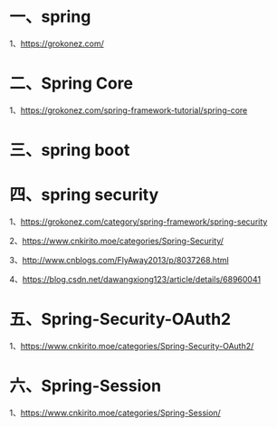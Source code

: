 # 一、spring

1、https://grokonez.com/

# 二、Spring Core

1、https://grokonez.com/spring-framework-tutorial/spring-core



# 三、spring boot

# 四、spring security

1、https://grokonez.com/category/spring-framework/spring-security

2、https://www.cnkirito.moe/categories/Spring-Security/

3、http://www.cnblogs.com/FlyAway2013/p/8037268.html

4、https://blog.csdn.net/dawangxiong123/article/details/68960041



# 五、Spring-Security-OAuth2

1、https://www.cnkirito.moe/categories/Spring-Security-OAuth2/

# 六、Spring-Session

1、https://www.cnkirito.moe/categories/Spring-Session/